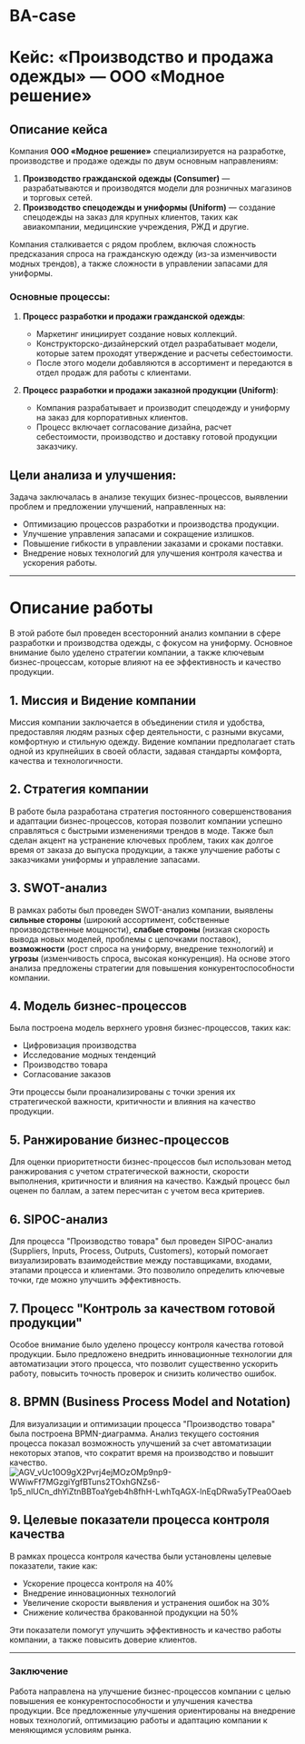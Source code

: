 # BA-case
# Кейс: «Производство и продажа одежды» — ООО «Модное решение»

## Описание кейса

Компания **ООО «Модное решение»** специализируется на разработке, производстве и продаже одежды по двум основным направлениям:
1. **Производство гражданской одежды (Consumer)** — разрабатываются и производятся модели для розничных магазинов и торговых сетей.
2. **Производство спецодежды и униформы (Uniform)** — создание спецодежды на заказ для крупных клиентов, таких как авиакомпании, медицинские учреждения, РЖД и другие.

Компания сталкивается с рядом проблем, включая сложность предсказания спроса на гражданскую одежду (из-за изменчивости модных трендов), а также сложности в управлении запасами для униформы.

### Основные процессы:
1. **Процесс разработки и продажи гражданской одежды**:
   - Маркетинг инициирует создание новых коллекций.
   - Конструкторско-дизайнерский отдел разрабатывает модели, которые затем проходят утверждение и расчеты себестоимости.
   - После этого модели добавляются в ассортимент и передаются в отдел продаж для работы с клиентами.

2. **Процесс разработки и продажи заказной продукции (Uniform)**:
   - Компания разрабатывает и производит спецодежду и униформу на заказ для корпоративных клиентов.
   - Процесс включает согласование дизайна, расчет себестоимости, производство и доставку готовой продукции заказчику.

## Цели анализа и улучшения:
Задача заключалась в анализе текущих бизнес-процессов, выявлении проблем и предложении улучшений, направленных на:
- Оптимизацию процессов разработки и производства продукции.
- Улучшение управления запасами и сокращение излишков.
- Повышение гибкости в управлении заказами и сроками поставки.
- Внедрение новых технологий для улучшения контроля качества и ускорения работы.
__________________________________________________________________________________________________________________
# Описание работы

В этой работе был проведен всесторонний анализ компании в сфере разработки и производства одежды, с фокусом на униформу. Основное внимание было уделено стратегии компании, а также ключевым бизнес-процессам, которые влияют на ее эффективность и качество продукции.

## 1. Миссия и Видение компании

Миссия компании заключается в объединении стиля и удобства, предоставляя людям разных сфер деятельности, с разными вкусами, комфортную и стильную одежду. Видение компании предполагает стать одной из крупнейших в своей области, задавая стандарты комфорта, качества и технологичности.

## 2. Стратегия компании

В работе была разработана стратегия постоянного совершенствования и адаптации бизнес-процессов, которая позволит компании успешно справляться с быстрыми изменениями трендов в моде. Также был сделан акцент на устранение ключевых проблем, таких как долгое время от заказа до выпуска продукции, а также улучшение работы с заказчиками униформы и управление запасами.

## 3. SWOT-анализ

В рамках работы был проведен SWOT-анализ компании, выявлены **сильные стороны** (широкий ассортимент, собственные производственные мощности), **слабые стороны** (низкая скорость вывода новых моделей, проблемы с цепочками поставок), **возможности** (рост спроса на униформу, внедрение технологий) и **угрозы** (изменчивость спроса, высокая конкуренция). На основе этого анализа предложены стратегии для повышения конкурентоспособности компании.

## 4. Модель бизнес-процессов

Была построена модель верхнего уровня бизнес-процессов, таких как:
- Цифровизация производства
- Исследование модных тенденций
- Производство товара
- Согласование заказов

Эти процессы были проанализированы с точки зрения их стратегической важности, критичности и влияния на качество продукции.

## 5. Ранжирование бизнес-процессов

Для оценки приоритетности бизнес-процессов был использован метод ранжирования с учетом стратегической важности, скорости выполнения, критичности и влияния на качество. Каждый процесс был оценен по баллам, а затем пересчитан с учетом веса критериев.

## 6. SIPOC-анализ

Для процесса "Производство товара" был проведен SIPOC-анализ (Suppliers, Inputs, Process, Outputs, Customers), который помогает визуализировать взаимодействие между поставщиками, входами, этапами процесса и клиентами. Это позволило определить ключевые точки, где можно улучшить эффективность.

## 7. Процесс "Контроль за качеством готовой продукции"

Особое внимание было уделено процессу контроля качества готовой продукции. Было предложено внедрить инновационные технологии для автоматизации этого процесса, что позволит существенно ускорить работу, повысить точность проверок и снизить количество ошибок.

## 8. BPMN (Business Process Model and Notation)

Для визуализации и оптимизации процесса "Производство товара" была построена BPMN-диаграмма. Анализ текущего состояния процесса показал возможность улучшений за счет автоматизации некоторых этапов, что сократит время на производство и повышит качество.
![AGV_vUc10O9gX2Pvrj4ejMOzOMp9np9-WWiwFf7MGzgiYgfBTuns2TOxhGNZs6-1p5_nlUCn_dhYiZtnBBToaYgeb4h8fhH-LwhTqAGX-lnEqDRwa5yTPea0Oaeb](https://github.com/user-attachments/assets/485ba496-057c-4ea9-8a61-7c9fbc34ba59)

## 9. Целевые показатели процесса контроля качества

В рамках процесса контроля качества были установлены целевые показатели, такие как:
- Ускорение процесса контроля на 40%
- Внедрение инновационных технологий
- Увеличение скорости выявления и устранения ошибок на 30%
- Снижение количества бракованной продукции на 50%

Эти показатели помогут улучшить эффективность и качество работы компании, а также повысить доверие клиентов.

---

### Заключение

Работа направлена на улучшение бизнес-процессов компании с целью повышения ее конкурентоспособности и улучшения качества продукции. Все предложенные улучшения ориентированы на внедрение новых технологий, оптимизацию работы и адаптацию компании к меняющимся условиям рынка.
